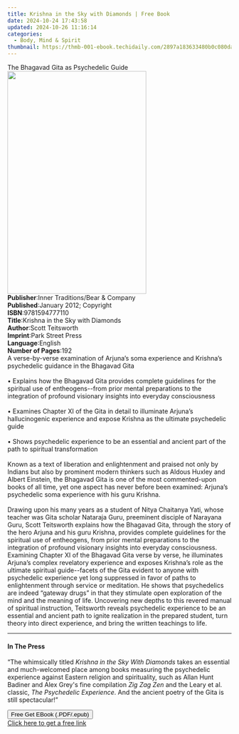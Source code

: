 ```yaml
---
title: Krishna in the Sky with Diamonds | Free Book
date: 2024-10-24 17:43:58
updated: 2024-10-26 11:16:14
categories:
  - Body, Mind & Spirit
thumbnail: https://thmb-001-ebook.techidaily.com/2897a183633480b0c080dafabd32f34f54592f37eea44e362149db5eb81dbe34.jpg
---
```

<main id="book-container">
  <div class="flex flex-col">
    <div class="book-brief flex-1 py-6 px-4 sm:p-6 md:py-10 md:px-8">
      <!-- brief-->
      <div class="book-brief-main">The Bhagavad Gita as Psychedelic Guide</div>
    </div>
    <div
      class="book-meta-info flex-1 grid gap-4 col-start-1 col-end-3 row-start-1 sm:mb-6 sm:grid-cols-4 lg:gap-6 lg:col-start-2 lg:row-end-6 lg:row-span-6 lg:mb-0"
    >
      <div
        class="book-meta-info-left place-content-center mt-4 p-4 text-sm leading-6 col-start-2 col-span-2 dark:text-slate-400"
      >
        <img
          class="w-full h-500 object-cover rounded-lg sm:h-255 sm:col-span-2 lg:col-span-full"
          src="https://img-001-ebook.techidaily.com/42d46de3559a47abf78544c644cb1b80c0e46c6dfffb40bca6c65083c6bfc3fd.jpg"
          alt=""
          width="312"
          height="500"
        />
      </div>
      <div
        class="book-meta-info-right mt-2 col-start-1 row-start-2 col-span-3 self-center"
      >
        <!-- meta data  -->
        <div class="flex flex-col px-4 md:px-8">
          <div class="flex-1">
            <strong>Publisher</strong>:<span class="px-2"
              >Inner Traditions/Bear &amp; Company</span
            >
          </div>
          <div class="flex-1">
            <strong>Published</strong>:<span class="px-2"
              >January 2012; Copyright</span
            >
          </div>
          <div class="flex-1">
            <strong>ISBN</strong>:<span class="px-2">9781594777110</span>
          </div>
          <div class="flex-1">
            <strong>Title</strong>:<span class="px-2"
              >Krishna in the Sky with Diamonds</span
            >
          </div>
          <div class="flex-1">
            <strong>Author</strong>:<span class="px-2">Scott Teitsworth</span>
          </div>
          <div class="flex-1">
            <strong>Imprint</strong>:<span class="px-2">Park Street Press</span>
          </div>
          <div class="flex-1">
            <strong>Language</strong>:<span class="px-2">English</span>
          </div>
          <div class="flex-1">
            <strong>Number of Pages</strong>:<span class="px-2">192</span>
          </div>
        </div>
      </div>
    </div>
    <div class="book-description flex-1 py-6 px-4 sm:p-6 md:py-10 md:px-8">
      <div class="book-description-main">
        <div accordion-content="" id="description">
          A verse-by-verse examination of Arjuna’s soma experience and Krishna’s
          psychedelic guidance in the Bhagavad Gita <br />
          <br />• Explains how the Bhagavad Gita provides complete guidelines
          for the spiritual use of entheogens--from prior mental preparations to
          the integration of profound visionary insights into everyday
          consciousness <br />
          <br />• Examines Chapter XI of the Gita in detail to illuminate
          Arjuna’s hallucinogenic experience and expose Krishna as the ultimate
          psychedelic guide <br />
          <br />• Shows psychedelic experience to be an essential and ancient
          part of the path to spiritual transformation <br />
          <br />Known as a text of liberation and enlightenment and praised not
          only by Indians but also by prominent modern thinkers such as Aldous
          Huxley and Albert Einstein, the Bhagavad Gita is one of the most
          commented-upon books of all time, yet one aspect has never before been
          examined: Arjuna’s psychedelic soma experience with his guru Krishna.
          <br />
          <br />Drawing upon his many years as a student of Nitya Chaitanya
          Yati, whose teacher was Gita scholar Nataraja Guru, preeminent
          disciple of Narayana Guru, Scott Teitsworth explains how the Bhagavad
          Gita, through the story of the hero Arjuna and his guru Krishna,
          provides complete guidelines for the spiritual use of entheogens, from
          prior mental preparations to the integration of profound visionary
          insights into everyday consciousness. Examining Chapter XI of the
          Bhagavad Gita verse by verse, he illuminates Arjuna’s complex
          revelatory experience and exposes Krishna’s role as the ultimate
          spiritual guide--facets of the Gita evident to anyone with psychedelic
          experience yet long suppressed in favor of paths to enlightenment
          through service or meditation. He shows that psychedelics are indeed
          “gateway drugs” in that they stimulate open exploration of the mind
          and the meaning of life. Uncovering new depths to this revered manual
          of spiritual instruction, Teitsworth reveals psychedelic experience to
          be an essential and ancient path to ignite realization in the prepared
          student, turn theory into direct experience, and bring the written
          teachings to life.
        </div>
        <div class="accordion-fader"></div>
      </div>
    </div>
    <div class="book-excerpts flex-1 py-6 px-4 sm:p-6 md:py-10 md:px-8">
      <!-- excerpts-->
      <div class="book-excerpts-main">
        <hr />
        <h4 class="placeholder placeholder-heading">
          <span>In The Press</span>
        </h4>
        <p>
          “The whimsically titled <i>Krishna in the Sky With Diamonds</i> takes
          an essential and much-welcomed place among books measuring the
          psychedelic experience against Eastern religion and spirituality, such
          as Allan Hunt Badiner and Alex Grey's fine compilation
          <i>Zig Zag Zen</i> and the Leary et al. classic,
          <i>The Psychedelic Experience</i>. And the ancient poetry of the Gita
          is still spectacular!”
        </p>
      </div>
    </div>
    <div
      class="book-about-author flex-1 py-6 px-4 sm:p-6 md:py-10 md:px-8"
    ></div>
    <div class="book-free-get flex-1 py-6 px-4 sm:p-6 md:py-10 md:px-8">
      <button
        id="btn-free-get"
        class="bg-blue-500 hover:bg-blue-700 text-white font-bold py-2 px-4 rounded"
      >
        Free Get EBook (.PDF/.epub)
      </button>
      <div id="countdown-display" class="px-2 text-lg mt-2"></div>
      <a
        id="free-link"
        class="hidden bg-blue-500 hover:bg-blue-700 text-white font-bold py-2 px-4 rounded"
        href="https://www.ebooks.com/en-us/book/95783047/krishna-in-the-sky-with-diamonds/scott-teitsworth/"
        target="_blank"
        >Click here to get a free link</a
      >
    </div>
    <script>
      let countdownTime = 0;
      let countdownInterval = null;
      document
        .getElementById('btn-free-get')
        .addEventListener('click', startCountdown);
      function startCountdown() {
        countdownTime = new Date().getTime() + 60000 * 3;
        countdownInterval = setInterval(updateCountdown, 1000);
        document.getElementById('btn-free-get').disabled = true;
        document
          .getElementById('btn-free-get')
          .classList.add('bg-gray-500', 'cursor-not-allowed');
      }
      function updateCountdown() {
        let currentTime = new Date().getTime();
        let timeLeft = countdownTime - currentTime;
        let secondsLeft = Math.floor(timeLeft / 1000);
        document.getElementById('countdown-display').innerHTML =
          `Remaining time: ${secondsLeft} seconds.`;
        if (secondsLeft <= 0) {
          clearInterval(countdownInterval);
          document.getElementById('btn-free-get').classList.add('hidden');
          document.getElementById('free-link').classList.remove('hidden');
          document.getElementById('countdown-display').innerHTML = '';
        }
      }
    </script>
  </div>
</main>
